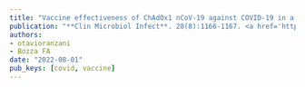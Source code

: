 ```yaml
---
title: "Vaccine effectiveness of ChAdOx1 nCoV-19 against COVID-19 in a socially vulnerable community in Rio de Janeiro, Brazil: author's response"
publication: "**Clin Microbiol Infect**. 28(8):1166-1167. <a href='https://doi.org/10.1016/j.cmi.2022.03.037' target='_blank' rel='noopener noreferrer'>10.1016/j.cmi.2022.03.037</a>"
authors:
- otavioranzani
- Bozza FA
date: "2022-08-01"
pub_keys: [covid, vaccine]
---
```

